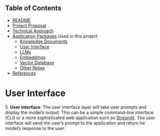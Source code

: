 ## Table of Contents

 - [README](../README.md)
 - [Project Proposal](project_proposal.md)
 - [Technical Approach](technical_approach.md)
 - [Application Packages](application_packages.md) Used in this project
   - [Knowledge Documents](knowledge_documents.md)
   - [User Interface](user_interface.md)
   - [LLMs](LLMs.md)
   - [Embeddings](embedding.md)
   - [Vector Database](vectorDB.md)
   - [Other Notes](misc_notes.md)
 - [References](references.md)



# User Interface

5\. **User interface**: The user interface layer will take user prompts and display the model’s output. This can be a simple command-line interface (CLI) or a more sophisticated web application such as [Streamlit](https://github.com/streamlit/streamlit). The user interface will send the user’s prompt to the application and return he model’s response to the user.